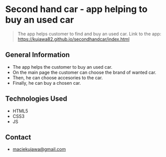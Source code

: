 # Second hand car - app helping to buy an used car
> The app helps customer to find and buy an used car.
> Link to the app: https://kujawa82.github.io/secondhandcar/index.html


## General Information
- The app helps the customer to buy an used car.
- On the main page the customer can choose the brand of wanted car.
- Then, he can choose accesories to the car.
- Finally, he can buy a chosen car.


## Technologies Used
- HTML5
- CSS3
- JS

## Contact
- maciekujawa@gmail.com
